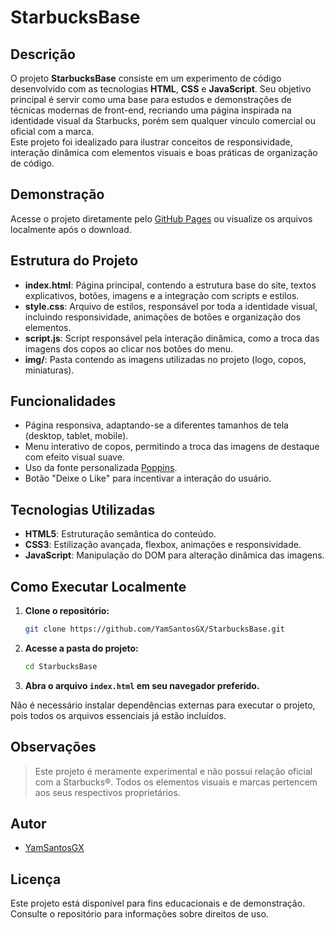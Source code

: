 # StarbucksBase

## Descrição

O projeto **StarbucksBase** consiste em um experimento de código desenvolvido com as tecnologias **HTML**, **CSS** e **JavaScript**. Seu objetivo principal é servir como uma base para estudos e demonstrações de técnicas modernas de front-end, recriando uma página inspirada na identidade visual da Starbucks, porém sem qualquer vínculo comercial ou oficial com a marca.  
Este projeto foi idealizado para ilustrar conceitos de responsividade, interação dinâmica com elementos visuais e boas práticas de organização de código.

## Demonstração

Acesse o projeto diretamente pelo [GitHub Pages](https://github.com/YamSantosGX/StarbucksBase) ou visualize os arquivos localmente após o download.

## Estrutura do Projeto

- **index.html**: Página principal, contendo a estrutura base do site, textos explicativos, botões, imagens e a integração com scripts e estilos.
- **style.css**: Arquivo de estilos, responsável por toda a identidade visual, incluindo responsividade, animações de botões e organização dos elementos.
- **script.js**: Script responsável pela interação dinâmica, como a troca das imagens dos copos ao clicar nos botões do menu.
- **img/**: Pasta contendo as imagens utilizadas no projeto (logo, copos, miniaturas).

## Funcionalidades

- Página responsiva, adaptando-se a diferentes tamanhos de tela (desktop, tablet, mobile).
- Menu interativo de copos, permitindo a troca das imagens de destaque com efeito visual suave.
- Uso da fonte personalizada [Poppins](https://fonts.google.com/specimen/Poppins).
- Botão "Deixe o Like" para incentivar a interação do usuário.

## Tecnologias Utilizadas

- **HTML5**: Estruturação semântica do conteúdo.
- **CSS3**: Estilização avançada, flexbox, animações e responsividade.
- **JavaScript**: Manipulação do DOM para alteração dinâmica das imagens.

## Como Executar Localmente

1. **Clone o repositório:**
   ```bash
   git clone https://github.com/YamSantosGX/StarbucksBase.git
   ```
2. **Acesse a pasta do projeto:**
   ```bash
   cd StarbucksBase
   ```
3. **Abra o arquivo `index.html` em seu navegador preferido.**

Não é necessário instalar dependências externas para executar o projeto, pois todos os arquivos essenciais já estão incluídos.


## Observações

> Este projeto é meramente experimental e não possui relação oficial com a Starbucks®. Todos os elementos visuais e marcas pertencem aos seus respectivos proprietários.

## Autor

- [YamSantosGX](https://github.com/YamSantosGX)

## Licença

Este projeto está disponível para fins educacionais e de demonstração. Consulte o repositório para informações sobre direitos de uso.
